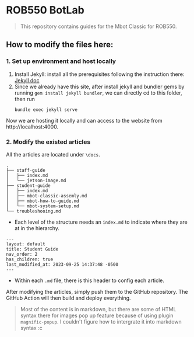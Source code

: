 # ROB550 BotLab

> This repository contains guides for the Mbot Classic for ROB550.

## How to modify the files here:

### 1. Set up environment and host locally
1. Install Jekyll: install all the prerequisites following the instruction there: [Jekyll doc](https://jekyllrb.com/docs/)
2. Since we already have this site, after install jekyll and bundler gems by running `gem install jekyll bundler`, we can directly cd to this folder, then run
    ```
    bundle exec jekyll serve
    ```

Now we are hosting it locally and can access to the website from http://localhost:4000.

### 2. Modify the existed articles
All the articles are located under `\docs`.
```
.
├── staff-guide
│   ├── index.md
│   └── jetson-image.md
├── student-guide
│   ├── index.md
│   ├── mbot-classic-assemly.md
│   ├── mbot-how-to-guide.md
│   └── mbot-system-setup.md
└── troubleshooing.md
```
- Each level of the structure needs an `index.md` to indicate where they are at in the hierarchy.

```
---
layout: default
title: Student Guide
nav_order: 2
has_children: true
last_modified_at: 2023-09-25 14:37:48 -0500
---
```
- Within each `.md` file, there is this header to config each article.  

After modifying the articles, simply push them to the GitHub repository. The GitHub Action will then build and deploy everything.

> Most of the content is in markdown, but there are some of HTML syntax there for images pop up feature because of using plugin `magnific-popup`. I couldn't figure how to intergrate it into markdown syntax :c